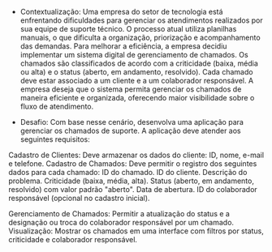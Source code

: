 - Contextualização:
Uma empresa do setor de tecnologia está enfrentando dificuldades para gerenciar os atendimentos realizados por sua equipe de suporte técnico. O processo atual utiliza planilhas manuais, o que dificulta a organização, priorização e acompanhamento das demandas. Para melhorar a eficiência, a empresa decidiu implementar um sistema digital de gerenciamento de chamados.
Os chamados são classificados de acordo com a criticidade (baixa, média ou alta) e o status (aberto, em andamento, resolvido). Cada chamado deve estar associado a um cliente e a um colaborador responsável. A empresa deseja que o sistema permita gerenciar os chamados de maneira eficiente e organizada, oferecendo maior visibilidade sobre o fluxo de atendimento.

- Desafio:
Com base nesse cenário, desenvolva uma aplicação para gerenciar os chamados de suporte. A aplicação deve atender aos seguintes requisitos:

Cadastro de Clientes: Deve armazenar os dados do cliente: ID, nome, e-mail e telefone.
Cadastro de Chamados: Deve permitir o registro dos seguintes dados para cada chamado:
  ID do chamado.
  ID do cliente.
  Descrição do problema.
  Criticidade (baixa, média, alta).
  Status (aberto, em andamento, resolvido) com valor padrão "aberto".
  Data de abertura.
  ID do colaborador responsável (opcional no cadastro inicial).

Gerenciamento de Chamados: Permitir a atualização do status e a designação ou troca do colaborador responsável por um chamado.
Visualização: Mostrar os chamados em uma interface com filtros por status, criticidade e colaborador responsável.
